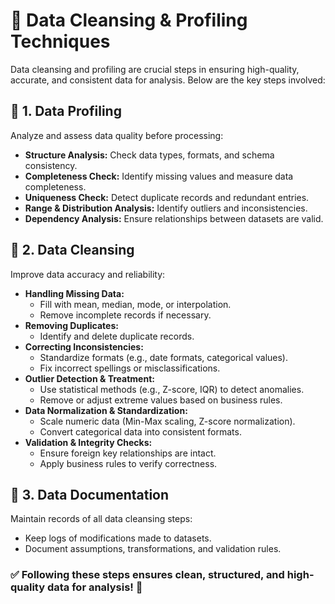# 🧼 Data Cleansing & Profiling Techniques

Data cleansing and profiling are crucial steps in ensuring high-quality, accurate, and consistent data for analysis. Below are the key steps involved:

## 🔹 1. Data Profiling
Analyze and assess data quality before processing:
- **Structure Analysis:** Check data types, formats, and schema consistency.
- **Completeness Check:** Identify missing values and measure data completeness.
- **Uniqueness Check:** Detect duplicate records and redundant entries.
- **Range & Distribution Analysis:** Identify outliers and inconsistencies.
- **Dependency Analysis:** Ensure relationships between datasets are valid.

## 🔹 2. Data Cleansing
Improve data accuracy and reliability:
- **Handling Missing Data:**
  - Fill with mean, median, mode, or interpolation.
  - Remove incomplete records if necessary.
- **Removing Duplicates:**
  - Identify and delete duplicate records.
- **Correcting Inconsistencies:**
  - Standardize formats (e.g., date formats, categorical values).
  - Fix incorrect spellings or misclassifications.
- **Outlier Detection & Treatment:**
  - Use statistical methods (e.g., Z-score, IQR) to detect anomalies.
  - Remove or adjust extreme values based on business rules.
- **Data Normalization & Standardization:**
  - Scale numeric data (Min-Max scaling, Z-score normalization).
  - Convert categorical data into consistent formats.
- **Validation & Integrity Checks:**
  - Ensure foreign key relationships are intact.
  - Apply business rules to verify correctness.

## 🔹 3. Data Documentation
Maintain records of all data cleansing steps:
- Keep logs of modifications made to datasets.
- Document assumptions, transformations, and validation rules.

### ✅ Following these steps ensures clean, structured, and high-quality data for analysis! 🚀
